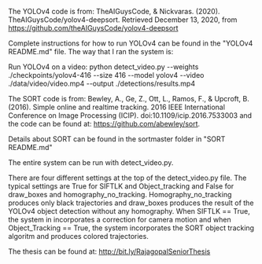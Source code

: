 The YOLOv4 code is from:
TheAIGuysCode, & Nickvaras. (2020). TheAIGuysCode/yolov4-deepsort. Retrieved December 13, 2020, from https://github.com/theAIGuysCode/yolov4-deepsort

Complete instructions for how to run YOLOv4 can be found in the "YOLOv4 README.md" file. The way that I ran the system is:


Run YOLOv4 on a video:
python detect_video.py --weights ./checkpoints/yolov4-416 --size 416 --model yolov4 --video ./data/video/video.mp4 --output ./detections/results.mp4


The SORT code is from:
Bewley, A., Ge, Z., Ott, L., Ramos, F., & Upcroft, B. (2016). Simple online and realtime tracking. 2016 IEEE International Conference on Image Processing (ICIP). doi:10.1109/icip.2016.7533003 and the code can be found at:
https://github.com/abewley/sort.

Details about SORT can be found in the sortmaster folder in "SORT README.md"

The entire system can be run with detect_video.py.

There are four different settings at the top of the detect_video.py file. The typical settings are True for SIFTLK and Object_tracking and False for draw_boxes and homography_no_tracking. Homography_no_tracking produces only black trajectories and draw_boxes produces the result of the YOLOv4 object detection without any homography. When SIFTLK == True, the system in incorporates a correction for camera motion and when Object_Tracking == True, the system incorporates the SORT object tracking algoritm and produces colored trajectories.

The thesis can be found at: 
http://bit.ly/RajagopalSeniorThesis
